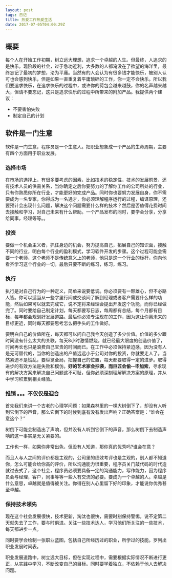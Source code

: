 ```yaml
---
layout: post
tags: 日记 
title: 热爱工作热爱生活
date: 2017-07-05T04:00:29Z
---
```


## 概要

每个人在开始工作初期，树立远大理想，追求一个卓越的人生。但最终，人追求的是快乐。现阶段的社会，过于急功近利，大多数的人都淹没在了欲望的海洋里，最终忘记了最初的梦想，沦为平庸。当然有的人会认为有很多钱才能快乐，被别人认可也会感到快乐，但是如果一直重复着平庸琐碎的工作，你一定不会快乐。所以我们要追求快乐，在追求快乐的过程中，或许你的荷包会越来越鼓，你的名声越来越大，但请不要忘记，这只是追求快乐的过程中所带来的附加产品。我提供两个建议：

- 不要害怕失败
- 制定自己的计划

## 软件是一门生意

软件是一门生意，程序员是一个生意人。把职业想象成一个产品的生命周期，主要有四个方面用于职业发展。
<!-- more -->
### 选择市场
在市场的选择上，有很多要考虑的因素，比如技术的稳定性，技术的发展前景，还有技术人员的供需关系，当你确定之后你要努力的了解你工作的公司所处的行业，只有你熟悉你所在行业，才能更好的完成产品。同时你也要努力发展自身，你不需要成为一名专家，你得成为一名通才，你必须理解程序运行的过程，编译原理，还要预计会出现什么问题，解决这个问题需要什么样的技术？然后是否值得花费时间去接触和学习，对自己未来有什么帮助。一个产品发布的同时，要学会分享，分享给同事，经理等等。。
### 投资
要做一个机会主义者，抓住身边的机会，努力提高自己，拓展自己的知识面，接触不同的行业，明白每个行业的盈利模式，学习软件开发的步骤。这个过程可能会需要一个老师，这个老师不是传统意义上的老师，他只是这一个行业的标杆，你向他看齐学习这个行业的一切。最后只要不断的练习，练习，练习。
### 执行
执行是对自己行为的一种定义，简单来说要低调。你必须要有一颗雄心，但不必路人皆。你可以适当从一些字里行间或交谈间了解到经理或者客户需要什么样的功能，然后如果可以就去完成它，说不定将来经理会提出开发这个功能，而你已经做完了。同时要给自己制定计划，每天都要写日志，每周都有总结，每个月都有目标，每年都会规划好发展道路。最后你必须专注现在的工作，因为这让你离未来的目标更近，同时每天都要思考怎么把手头的工作做好。

要明白自己的价值所在，每天都可以问自己我今天创造了多少价值。价值的多少跟时间没有什么太大的关联，每天8小时激情燃烧，就已经最大限度的创造价值了，时间再长也只是浪费自己宝贵的时间而已。在工作中必须保持紧迫感，因为没有人是无可替代的，当你的创造出的产值远远小于公司对你的投资，你就要走人了。当然紧迫不是慌乱，要纵览全局，把握自己的位置，每天都要取得一定的进步。取得进步的有效方法是失败和模仿。**好的艺术家会抄袭，而巨匠会偷--毕加索**，寻求现有的解决方案来解决自己问题这不可耻，但你必须深刻理解解决方案的原理，并从中学习积累到相关经验。
### 推销 。。。不仅仅是迎合
首先我们来讲一个古老的心理学问题：如果森林里的一棵大树倒下了，却没有人听到它倒下的声音，那么它倒下的时候到底有没有发出声响？正确答案是：“谁会在意这个？”

树倒下可能会制造出了声响，但并没有人听到它倒下的声音，那么树倒下去制造声响的这一事实是无关紧要的。

工作也一样，如果你非常出色，但没有人知道，那你真的优秀吗?谁会在意？

而且人与人之间的评价都是主观的，公司里的绩效考评也是主观的，别人都不知道你，怎么可能会给你高的评价，所以沟通能力很重要，程序员关门敲代码的时代造就过去式了，这个社会，程序员必须要具备一定的沟通能力，写作能力，因为程序员会与经理，客户，同事等等一些人有交流的必要。要成为一个卓越的人。卓越是什么意思，卓越就是值得被关注。你得在别人心里留下好的印象，才能说你优秀甚至卓越。
### 保持技术领先
现在这个社会发展很快，技术更新，淘汰也很快，需要时刻保持警惕，说不定第二天就失去了工作，要与时俱进。关注一些技术达人，学习他们所关注的一些技术，每天都进步一点。

同时要学会绘制一张职业蓝图，包括自己所经历过的职业，所学过的技能。罗列出职业发展时间表。

职业发展道路中，树立远大目标，但在实现过程中，需要根据实际情况不断进行更正，从实践中学习，不断改变自己的目标。同时要学着独立，不依赖于他人去解决问题。
